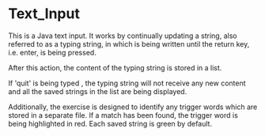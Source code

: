 # Text_Input
This is a Java text input. It works by continually updating a string, also referred to as a typing string, in which is being written until the return key, i.e. enter, is being pressed.

 After this action, the content of the typing string is stored in a list.

 If 'quit' is being typed , the typing string will not receive any new content and all the saved strings in the list are being displayed. 

Additionally, the exercise is designed to identify any trigger words which are stored in a separate file. If a match has been found, the trigger word is being highlighted in red. Each saved string is green by default.
<!--stackedit_data:
eyJoaXN0b3J5IjpbLTE3ODY1NDQzODEsMjAwOTk1NTAwNSwxOD
g5MTEyMjg3XX0=
-->